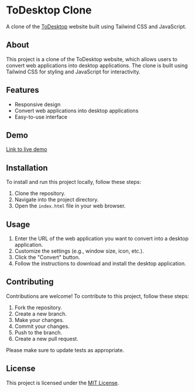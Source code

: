 # ToDesktop Clone

A clone of the [ToDesktop](https://www.todesktop.com/) website built using Tailwind CSS and JavaScript.

## About

This project is a clone of the ToDesktop website, which allows users to convert web applications into desktop applications. The clone is built using Tailwind CSS for styling and JavaScript for interactivity.

## Features

- Responsive design
- Convert web applications into desktop applications
- Easy-to-use interface

## Demo

[Link to live demo](https://incandescent-boba-e1b1b0.netlify.app/)

## Installation

To install and run this project locally, follow these steps:

1. Clone the repository.
2. Navigate into the project directory.
3. Open the `index.html` file in your web browser.

## Usage

1. Enter the URL of the web application you want to convert into a desktop application.
2. Customize the settings (e.g., window size, icon, etc.).
3. Click the "Convert" button.
4. Follow the instructions to download and install the desktop application.

## Contributing

Contributions are welcome! To contribute to this project, follow these steps:

1. Fork the repository.
2. Create a new branch.
3. Make your changes.
4. Commit your changes.
5. Push to the branch.
6. Create a new pull request.

Please make sure to update tests as appropriate.

## License

This project is licensed under the [MIT License](LICENSE).
